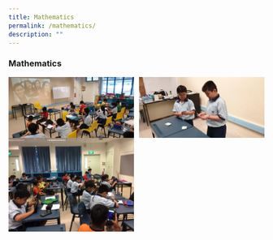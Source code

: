 ```yaml
---
title: Mathematics
permalink: /mathematics/
description: ""
---
```

### **Mathematics**
<img src="/images/mathematics1.jpg" style="width:49%" align=left>
<img src="/images/mathematics2.jpg" style="width:49%" align=right>

<br><br><br>
<br><br><br>

<img src="/images/mathematics3.jpg" style="width:49%" align=left>